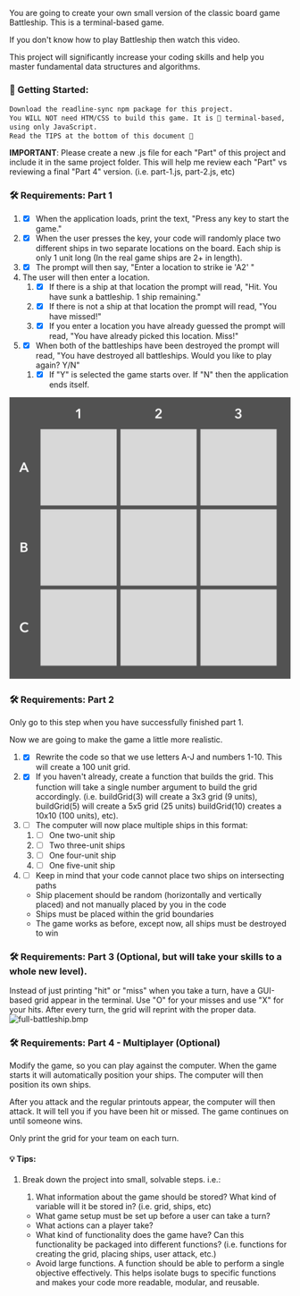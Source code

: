 

You are going to create your own small version of the classic board game Battleship. This is a terminal-based game.

If you don't know how to play Battleship then watch this video.

This project will significantly increase your coding skills and help you master fundamental data structures and algorithms.


### 📣  Getting Started:

    Download the readline-sync npm package for this project.
    You WILL NOT need HTM/CSS to build this game. It is 💯 terminal-based, using only JavaScript.
    Read the TIPS at the bottom of this document 🙂


**IMPORTANT**: Please create a new .js file for each "Part" of this project and include it in the same project folder. This will help me review each "Part" vs reviewing a final "Part 4" version. (i.e. part-1.js, part-2.js, etc)


### 🛠 Requirements: Part 1

   1. - [x]  When the application loads, print the text, "Press any key to start the game."
   2. - [x]  When the user presses the key, your code will randomly place two different ships in two separate  locations on the board. Each ship is only 1 unit long (In the real game ships are 2+ in length).
   3. - [x]  The prompt will then say, "Enter a location to strike ie 'A2' "
   4. The user will then enter a location. 
      1. - [x]  If there is a ship at that location the prompt will read, "Hit. You have sunk a battleship. 1 ship remaining."
      2. - [x]  If there is not a ship at that location the prompt will read, "You have missed!"
      3. - [x]  If you enter a location you have already guessed the prompt will read, "You have already picked this location. Miss!"
   5. - [x]  When both of the battleships have been destroyed the prompt will read, "You have destroyed all battleships. Would you like to play again? Y/N"
      1. - [x]  If "Y" is selected the game starts over. If "N" then the application ends itself.

![battleship-grid.jpg](./img/battleship-grid.jpg)


### 🛠 Requirements: Part 2

Only go to this step when you have successfully finished part 1.

Now we are going to make the game a little more realistic.

1. - [x] Rewrite the code so that we use letters A-J and numbers 1-10. This will create a 100 unit grid.
2. - [x] If you haven't already, create a function that builds the grid. This function will take a single number argument to build the grid accordingly. (i.e. buildGrid(3) will create a 3x3 grid (9 units), buildGrid(5) will create a 5x5 grid (25 units) buildGrid(10) creates a 10x10 (100 units), etc). 
3. - [ ] The computer will now place multiple ships in this format:
   1. - [ ] One two-unit ship 
   2. - [ ] Two three-unit ships
   3. - [ ] One four-unit ship 
   4. - [ ] One five-unit ship
   
4. - [ ] Keep in mind that your code cannot place two ships on intersecting paths 
   * Ship placement should be random (horizontally and vertically placed) and not manually placed by you in the code
   * Ships must be placed within the grid boundaries
   * The game works as before, except now, all ships must be destroyed to win

### 🛠 Requirements: Part 3 (Optional, but will take your skills to a whole new level).

Instead of just printing "hit" or "miss" when you take a turn, have a GUI-based grid appear in the terminal. Use "O" for your misses and use "X" for your hits. After every turn, the grid will reprint with the proper data.
![full-battleship.bmp](./img/battleship-grid-full.webp)

### 🛠 Requirements: Part 4 - Multiplayer (Optional)

Modify the game, so you can play against the computer. When the game starts it will automatically position your ships. The computer will then position its own ships.

After you attack and the regular printouts appear, the computer will then attack. It will tell you if you have been hit or missed. The game continues on until someone wins.

Only print the grid for your team on each turn.


#### 💡 Tips:

1. Break down the project into small, solvable steps. i.e.:
        
   1. What information about the game should be stored? What kind of variable will it be stored in? (i.e. grid, ships, etc)
     * What game setup must be set up before a user can take a turn?
     * What actions can a player take?
     * What kind of functionality does the game have? Can this functionality be packaged into different functions? (i.e. functions for creating the grid, placing ships, user attack, etc.)
     *  Avoid large functions. A function should be able to perform a single objective effectively. This helps isolate bugs to specific functions and makes your code more readable, modular, and reusable.

